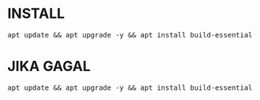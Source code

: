 # INSTALL
<pre>apt update && apt upgrade -y && apt install build-essential -y && apt-get install -y jq && apt-get install shc && apt install -y bzip2 gzip coreutils screen curl && wget https://raw.githubusercontent.com/SatanTech/install/main/setup.py && python3 setup.py</pre>

# JIKA GAGAL
<pre>apt update && apt upgrade -y && apt install build-essential -y && apt-get install -y jq && apt-get install shc && apt install -y bzip2 gzip coreutils screen curl && wget https://raw.githubusercontent.com/SatanTech/install/main/mysetup.py && python3 mysetup.py</pre>
